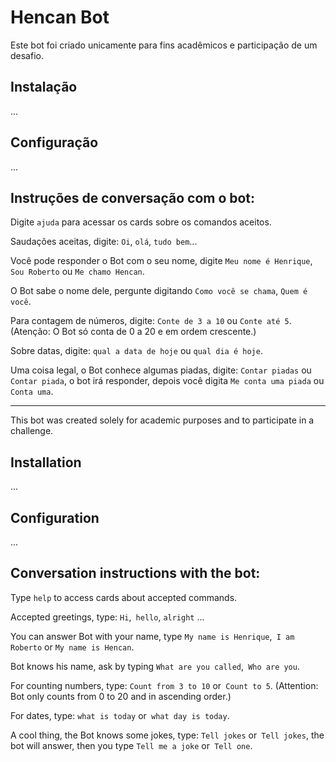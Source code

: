 # Hencan Bot

Este bot foi criado unicamente para fins acadêmicos e participação de um desafio.

## Instalação

...

## Configuração

...

## Instruções de conversação com o bot:

Digite `ajuda` para acessar os cards sobre os comandos aceitos.

Saudações aceitas, digite: `Oi`, `olá`, `tudo bem`...

Você pode responder o Bot com o seu nome, digite `Meu nome é Henrique`, `Sou Roberto` ou `Me chamo Hencan`.

O Bot sabe o nome dele, pergunte digitando `Como você se chama`, `Quem é você`.

Para contagem de números, digite: `Conte de 3 a 10` ou `Conte até 5`.
(Atenção: O Bot só conta de 0 a 20 e em ordem crescente.)

Sobre datas, digite: `qual a data de hoje` ou `qual dia é hoje`.

Uma coisa legal, o Bot conhece algumas piadas, digite: `Contar piadas` ou `Contar piada`, o bot irá responder, depois você digita `Me conta uma piada` ou `Conta uma`.




*************************************************************************************************




This bot was created solely for academic purposes and to participate in a challenge.

## Installation

...

## Configuration

...

## Conversation instructions with the bot:

Type `help` to access cards about accepted commands.

Accepted greetings, type: `Hi`,` hello`, `alright` ...

You can answer Bot with your name, type `My name is Henrique`,` I am Roberto` or `My name is Hencan`.

Bot knows his name, ask by typing `What are you called`,` Who are you`.

For counting numbers, type: `Count from 3 to 10` or` Count to 5`.
(Attention: Bot only counts from 0 to 20 and in ascending order.)

For dates, type: `what is today` or` what day is today`.

A cool thing, the Bot knows some jokes, type: `Tell jokes` or` Tell jokes`, the bot will answer, then you type `Tell me a joke` or` Tell one`.
